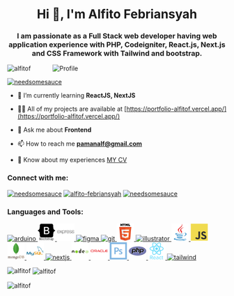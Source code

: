 <h1 align="center">Hi 👋, I'm Alfito Febriansyah</h1>
<h3 align="center">I am passionate as a Full Stack web developer having web application experience with PHP, Codeigniter, React.js, Next.js and CSS Framework with Tailwind and bootstrap.</h3>
<img align="right" alt="Profile" width="400" src="https://i.ibb.co/Jvz4Lbt/image-removebg-preview.png"> 

<p align="left"> <img src="https://komarev.com/ghpvc/?username=alfitof&label=Profile%20views&color=0e75b6&style=flat" alt="alfitof" /> </p>

<p align="left"> <a href="https://twitter.com/needsomesauce" target="blank"><img src="https://img.shields.io/twitter/follow/needsomesauce?logo=twitter&style=for-the-badge" alt="needsomesauce" /></a> </p>

- 🌱 I’m currently learning **ReactJS, NextJS**

- 👨‍💻 All of my projects are available at [https://portfolio-alfitof.vercel.app/](https://portfolio-alfitof.vercel.app/)

- 💬 Ask me about **Frontend**

- 📫 How to reach me **pamanalf@gmail.com**

- 📄 Know about my experiences [MY CV](https://drive.google.com/file/d/1rxiNA50hKsAkE1wadiu5Nqm1gy7Q9tHb/view)

<h3 align="left">Connect with me:</h3>
<p align="left">
<a href="https://twitter.com/needsomesauce" target="blank"><img align="center" src="https://raw.githubusercontent.com/rahuldkjain/github-profile-readme-generator/master/src/images/icons/Social/twitter.svg" alt="needsomesauce" height="30" width="40" /></a>
<a href="https://linkedin.com/in/alfito-febriansyah" target="blank"><img align="center" src="https://raw.githubusercontent.com/rahuldkjain/github-profile-readme-generator/master/src/images/icons/Social/linked-in-alt.svg" alt="alfito-febriansyah" height="30" width="40" /></a>
<a href="https://instagram.com/needsomesauce" target="blank"><img align="center" src="https://raw.githubusercontent.com/rahuldkjain/github-profile-readme-generator/master/src/images/icons/Social/instagram.svg" alt="needsomesauce" height="30" width="40" /></a>
</p>

<h3 align="left">Languages and Tools:</h3>
<p align="left"> <a href="https://www.arduino.cc/" target="_blank" rel="noreferrer"> <img src="https://cdn.worldvectorlogo.com/logos/arduino-1.svg" alt="arduino" width="40" height="40"/> </a> <a href="https://getbootstrap.com" target="_blank" rel="noreferrer"> <img src="https://raw.githubusercontent.com/devicons/devicon/master/icons/bootstrap/bootstrap-plain-wordmark.svg" alt="bootstrap" width="40" height="40"/> </a> <a href="https://expressjs.com" target="_blank" rel="noreferrer"> <img src="https://raw.githubusercontent.com/devicons/devicon/master/icons/express/express-original-wordmark.svg" alt="express" width="40" height="40"/> </a> <a href="https://www.figma.com/" target="_blank" rel="noreferrer"> <img src="https://www.vectorlogo.zone/logos/figma/figma-icon.svg" alt="figma" width="40" height="40"/> </a> <a href="https://git-scm.com/" target="_blank" rel="noreferrer"> <img src="https://www.vectorlogo.zone/logos/git-scm/git-scm-icon.svg" alt="git" width="40" height="40"/> </a> <a href="https://www.w3.org/html/" target="_blank" rel="noreferrer"> <img src="https://raw.githubusercontent.com/devicons/devicon/master/icons/html5/html5-original-wordmark.svg" alt="html5" width="40" height="40"/> </a> <a href="https://www.adobe.com/in/products/illustrator.html" target="_blank" rel="noreferrer"> <img src="https://www.vectorlogo.zone/logos/adobe_illustrator/adobe_illustrator-icon.svg" alt="illustrator" width="40" height="40"/> </a> <a href="https://www.java.com" target="_blank" rel="noreferrer"> <img src="https://raw.githubusercontent.com/devicons/devicon/master/icons/java/java-original.svg" alt="java" width="40" height="40"/> </a> <a href="https://developer.mozilla.org/en-US/docs/Web/JavaScript" target="_blank" rel="noreferrer"> <img src="https://raw.githubusercontent.com/devicons/devicon/master/icons/javascript/javascript-original.svg" alt="javascript" width="40" height="40"/> </a> <a href="https://www.mongodb.com/" target="_blank" rel="noreferrer"> <img src="https://raw.githubusercontent.com/devicons/devicon/master/icons/mongodb/mongodb-original-wordmark.svg" alt="mongodb" width="40" height="40"/> </a> <a href="https://www.mysql.com/" target="_blank" rel="noreferrer"> <img src="https://raw.githubusercontent.com/devicons/devicon/master/icons/mysql/mysql-original-wordmark.svg" alt="mysql" width="40" height="40"/> </a> <a href="https://nextjs.org/" target="_blank" rel="noreferrer"> <img src="https://cdn.worldvectorlogo.com/logos/nextjs-2.svg" alt="nextjs" width="40" height="40"/> </a> <a href="https://nodejs.org" target="_blank" rel="noreferrer"> <img src="https://raw.githubusercontent.com/devicons/devicon/master/icons/nodejs/nodejs-original-wordmark.svg" alt="nodejs" width="40" height="40"/> </a> <a href="https://www.oracle.com/" target="_blank" rel="noreferrer"> <img src="https://raw.githubusercontent.com/devicons/devicon/master/icons/oracle/oracle-original.svg" alt="oracle" width="40" height="40"/> </a> <a href="https://www.photoshop.com/en" target="_blank" rel="noreferrer"> <img src="https://raw.githubusercontent.com/devicons/devicon/master/icons/photoshop/photoshop-line.svg" alt="photoshop" width="40" height="40"/> </a> <a href="https://www.php.net" target="_blank" rel="noreferrer"> <img src="https://raw.githubusercontent.com/devicons/devicon/master/icons/php/php-original.svg" alt="php" width="40" height="40"/> </a> <a href="https://reactjs.org/" target="_blank" rel="noreferrer"> <img src="https://raw.githubusercontent.com/devicons/devicon/master/icons/react/react-original-wordmark.svg" alt="react" width="40" height="40"/> </a> <a href="https://tailwindcss.com/" target="_blank" rel="noreferrer"> <img src="https://www.vectorlogo.zone/logos/tailwindcss/tailwindcss-icon.svg" alt="tailwind" width="40" height="40"/> </a> </p>

<p><img align="left" src="https://github-readme-stats.vercel.app/api/top-langs?username=alfitof&show_icons=true&locale=en&layout=compact" alt="alfitof" /></p>

<p>&nbsp;<img align="center" src="https://github-readme-stats.vercel.app/api?username=alfitof&show_icons=true&locale=en" alt="alfitof" /></p>

<p><img align="center" src="https://github-readme-streak-stats.herokuapp.com/?user=alfitof&" alt="alfitof" /></p>
